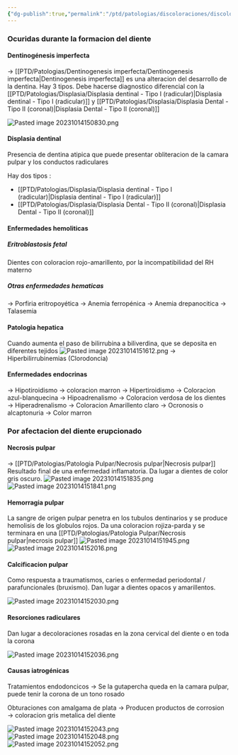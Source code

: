 ```yaml
---
{"dg-publish":true,"permalink":"/ptd/patologias/discoloraciones/discoloraciones-de-la-dentina/"}
---
```




### Ocuridas durante la formacion del diente
#### Dentinogénesis imperfecta

→ [[PTD/Patologias/Dentinogenesis imperfecta/Dentinogenesis imperfecta\|Dentinogenesis imperfecta]] es una alteracion del desarrollo de la dentina. Hay 3 tipos. Debe hacerse diagnostico diferencial con la [[PTD/Patologias/Displasia/Displasia dentinal - Tipo I (radicular)\|Displasia dentinal - Tipo I (radicular)]] y  [[PTD/Patologias/Displasia/Displasia Dental - Tipo II (coronal)\|Displasia Dental - Tipo II (coronal)]]

![Pasted image 20231014150830.png](/img/user/PTD/M%C3%A9dias/Pasted%20image%2020231014150830.png)
#### Displasia dentinal

Presencia de dentina atipica que puede presentar obliteracion de la camara pulpar y los conductos radiculares

Hay dos tipos : 
- [[PTD/Patologias/Displasia/Displasia dentinal - Tipo I (radicular)\|Displasia dentinal - Tipo I (radicular)]]
- [[PTD/Patologias/Displasia/Displasia Dental - Tipo II (coronal)\|Displasia Dental - Tipo II (coronal)]]
#### Enfermedades hemoliticas
##### Eritroblastosis fetal
Dientes con coloracion rojo-amarillento, por la incompatibilidad del RH materno

##### Otras enfermedades hematicas
→ Porfiria eritropoyética
→ Anemia ferropénica
→ Anemia drepanocitica
→ Talasemia

#### Patologia hepatica

Cuando aumenta el paso de bilirrubina a biliverdina, que se deposita en diferentes tejidos
![Pasted image 20231014151612.png](/img/user/PTD/M%C3%A9dias/Pasted%20image%2020231014151612.png) → Hiperbilirrubinemias (Clorodoncia)

#### Enfermedades endocrinas
→ Hipotiroidismo → coloracion marron
→ Hipertiroidismo → Coloracion azul-blanquecina
→ Hipoadrenalismo → Coloracion verdosa de los dientes
→ Hiperadrenalismo → Coloracion Amarillento claro
→ Ocronosis o alcaptonuria → Color marron

### Por afectacion del diente erupcionado

#### Necrosis pulpar

→ [[PTD/Patologias/Patologia Pulpar/Necrosis pulpar\|Necrosis pulpar]]
Resultado final de una enfermedad inflamatoria. Da lugar a dientes de color gris oscuro.
![Pasted image 20231014151835.png](/img/user/PTD/M%C3%A9dias/Pasted%20image%2020231014151835.png)
![Pasted image 20231014151841.png](/img/user/PTD/M%C3%A9dias/Pasted%20image%2020231014151841.png)

#### Hemorragia pulpar

La sangre de origen pulpar penetra en los tubulos dentinarios y se produce hemolisis de los globulos rojos. Da una coloracion rojiza-parda y se terminara en una [[PTD/Patologias/Patologia Pulpar/Necrosis pulpar\|necrosis pulpar]]
![Pasted image 20231014151945.png](/img/user/PTD/M%C3%A9dias/Pasted%20image%2020231014151945.png)
![Pasted image 20231014152016.png](/img/user/PTD/M%C3%A9dias/Pasted%20image%2020231014152016.png)
#### Calcificacion pulpar

Como respuesta a traumatismos, caries o enfermedad periodontal / parafuncionales (bruxismo). Dan lugar a dientes opacos y amarillentos.

![Pasted image 20231014152030.png](/img/user/PTD/M%C3%A9dias/Pasted%20image%2020231014152030.png)

#### Resorciones radiculares

Dan lugar a decoloraciones rosadas en la zona cervical del diente o en toda la corona

![Pasted image 20231014152036.png](/img/user/PTD/M%C3%A9dias/Pasted%20image%2020231014152036.png)
#### Causas iatrogénicas

Tratamientos endodoncicos → Se la gutapercha queda en la camara pulpar, puede tenir la corona de un tono rosado

Obturaciones con amalgama de plata → Producen productos de corrosion → coloracion gris metalica del diente

![Pasted image 20231014152043.png](/img/user/PTD/M%C3%A9dias/Pasted%20image%2020231014152043.png)
![Pasted image 20231014152048.png](/img/user/PTD/M%C3%A9dias/Pasted%20image%2020231014152048.png)
![Pasted image 20231014152052.png](/img/user/PTD/M%C3%A9dias/Pasted%20image%2020231014152052.png)